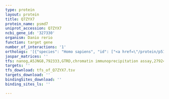 ```yaml
---
type: protein
layout: protein
title: Q7ZYX7
protein_name: psmd7
uniprot_accession: Q7ZYX7
ncbi_gene_id: '327330'
organism: Danio rerio
function: target gene
number_of_interactions: '1'
orthologs: '[{"species": "Homo sapiens", "id": ["<a href=\"/protein/p51665\">P51665</a>"]}, {"species": "Mus musculus", "id": ["<a href=\"/protein/p26516\">P26516</a>"]}, {"species": "Rattus norvegicus", "id": ["<a href=\"/protein/d4aeh3\">D4AEH3</a>"]}, {"species": "Drosophila melanogaster", "id": ["<a href=\"/protein/p26270\">P26270</a>"]}, {"species": "Caenorhabditis elegans", "id": ["<a href=\"/protein/o61792\">O61792</a>"]}, {"species": "Saccharomyces cerevisiae", "id": ["<a href=\"/protein/q08723\">Q08723</a>"]}]'
jaspar_matrices: ''
tfs: nanog,A5JNG8,792333,GTRD,chromatin immunoprecipitation assay,27924024%5Buid%5D,No
targets: ''
tfs_download: tfs_of_Q7ZYX7.tsv
targets_download: ''
bindingSites_download: ''
binding_sites_ls: ''

---
```

